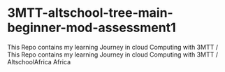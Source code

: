 # 3MTT-altschool-tree-main-beginner-mod-assessment1
This Repo contains my learning Journey in cloud Computing with 3MTT / This Repo contains my learning Journey in cloud Computing with 3MTT / AltschoolAfrica Africa
